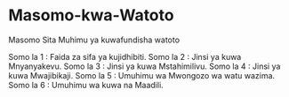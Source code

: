 # Masomo-kwa-Watoto
Masomo Sita Muhimu ya kuwafundisha watoto

Somo la 1 : Faida za sifa ya kujidhibiti.
Somo la 2 : Jinsi ya kuwa Mnyanyakevu.
Somo la 3 : Jinsi ya kuwa Mstahimilivu.
Somo la 4 : Jinsi ya kuwa Mwajibikaji.
Somo la 5 : Umuhimu wa Mwongozo wa watu wazima.
Somo la 6 : Umuhimu wa kuwa na Maadili.

